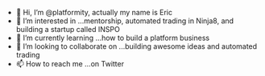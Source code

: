- 👋 Hi, I’m @platformity, actually my name is Eric
- 👀 I’m interested in ...mentorship, automated trading in Ninja8, and building a startup called INSPO
- 🌱 I’m currently learning ...how to build a platform business
- 💞️ I’m looking to collaborate on ...building awesome ideas and automated trading
- 📫 How to reach me ...on Twitter

<!---
platformity/platformity is a ✨ special ✨ repository because its `README.md` (this file) appears on your GitHub profile.
You can click the Preview link to take a look at your changes.
--->
